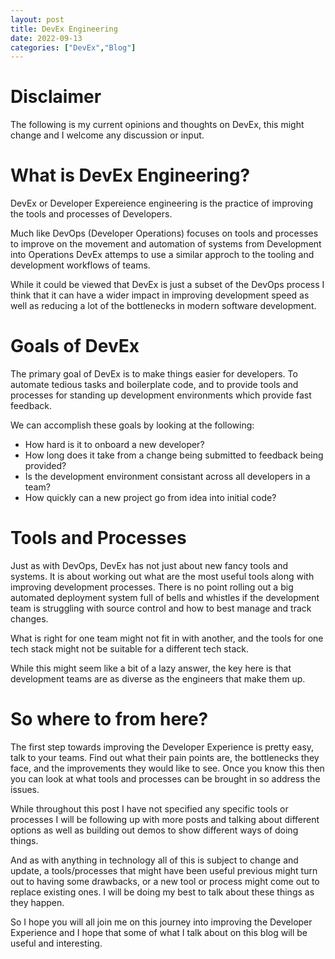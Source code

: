 ```yaml
---
layout: post
title: DevEx Engineering
date: 2022-09-13
categories: ["DevEx","Blog"]
---
```


# Disclaimer
The following is my current opinions and thoughts on DevEx, this might change and I welcome any discussion or input.

# What is DevEx Engineering?

DevEx or Developer Expereience engineering is the practice of improving the tools and processes of Developers. 

Much like DevOps (Developer Operations) focuses on tools and processes to improve on the movement and automation of systems from Development into Operations DevEx attemps to use a similar approch to the tooling and development workflows of teams.

While it could be viewed that DevEx is just a subset of the DevOps process I think that it can have a wider impact in improving development speed as well as reducing a lot of the bottlenecks in modern software development.

# Goals of DevEx

The primary goal of DevEx is to make things easier for developers. To automate tedious tasks and boilerplate code, and to provide tools and processes for standing up development environments which provide fast feedback.

We can accomplish these goals by looking at the following:

- How hard is it to onboard a new developer?
- How long does it take from a change being submitted to feedback being provided?
- Is the development environment consistant across all developers in a team?
- How quickly can a new project go from idea into initial code?

# Tools and Processes

Just as with DevOps, DevEx has not just about new fancy tools and systems. It is about working out what are the most useful tools along with improving development processes. There is no point rolling out a big automated deployment system full of bells and whistles if the development team is struggling with source control and how to best manage and track changes. 

What is right for one team might not fit in with another, and the tools for one tech stack might not be suitable for a different tech stack.

While this might seem like a bit of a lazy answer, the key here is that development teams are as diverse as the engineers that make them up.

# So where to from here?

The first step towards improving the Developer Experience is pretty easy, talk to your teams. Find out what their pain points are, the bottlenecks they face, and the improvements they would like to see. Once you know this then you can look at what tools and processes can be brought in so address the issues.

While throughout this post I have not specified any specific tools or processes I will be following up with more posts and talking about different options as well as building out demos to show different ways of doing things. 

And as with anything in technology all of this is subject to change and update, a tools/processes that might have been useful previous might turn out to having some drawbacks, or a new tool or process might come out to replace existing ones. I will be doing my best to talk about these things as they happen.

So I hope you will all join me on this journey into improving the Developer Experience and I hope that some of what I talk about on this blog will be useful and interesting.